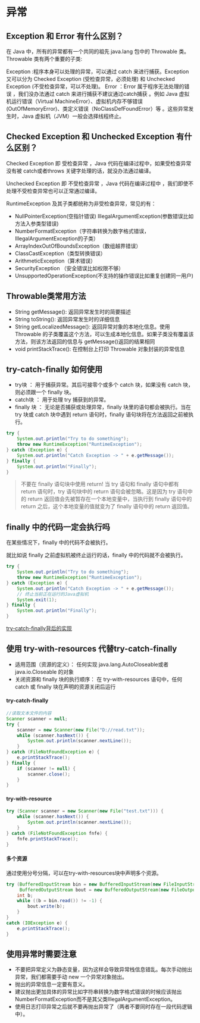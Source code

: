 # 异常

## Exception 和 Error 有什么区别？

在 Java 中，所有的异常都有一个共同的祖先 java.lang 包中的 Throwable 类。Throwable 类有两个重要的子类:

Exception :程序本身可以处理的异常，可以通过 catch 来进行捕获。Exception 又可以分为 Checked Exception (受检查异常，必须处理) 和 Unchecked Exception (不受检查异常，可以不处理)。
Error ：Error 属于程序无法处理的错误 ，我们没办法通过 catch 来进行捕获不建议通过catch捕获 。例如 Java 虚拟机运行错误（Virtual MachineError）、虚拟机内存不够错误(OutOfMemoryError)、类定义错误（NoClassDefFoundError）等 。这些异常发生时，Java 虚拟机（JVM）一般会选择线程终止。

## Checked Exception 和 Unchecked Exception 有什么区别？

Checked Exception 即 受检查异常 ，Java 代码在编译过程中，如果受检查异常没有被 catch或者throws 关键字处理的话，就没办法通过编译。

Unchecked Exception 即 不受检查异常 ，Java 代码在编译过程中 ，我们即使不处理不受检查异常也可以正常通过编译。

RuntimeException 及其子类都统称为非受检查异常，常见的有：

* NullPointerException(空指针错误)
IllegalArgumentException(参数错误比如方法入参类型错误)
* NumberFormatException（字符串转换为数字格式错误，IllegalArgumentException的子类）
* ArrayIndexOutOfBoundsException（数组越界错误）
* ClassCastException（类型转换错误）
* ArithmeticException（算术错误）
* SecurityException （安全错误比如权限不够）
* UnsupportedOperationException(不支持的操作错误比如重复创建同一用户)

## Throwable类常用方法

* String getMessage(): 返回异常发生时的简要描述
* String toString(): 返回异常发生时的详细信息
* String getLocalizedMessage(): 返回异常对象的本地化信息。使用 Throwable 的子类覆盖这个方法，可以生成本地化信息。如果子类没有覆盖该方法，则该方法返回的信息与 getMessage()返回的结果相同
* void printStackTrace(): 在控制台上打印 Throwable 对象封装的异常信息

## try-catch-finally 如何使用

* try块 ： 用于捕获异常。其后可接零个或多个 catch 块，如果没有 catch 块，则必须跟一个 finally 块。
* catch块 ： 用于处理 try 捕获到的异常。
* finally 块 ： 无论是否捕获或处理异常，finally 块里的语句都会被执行。当在 try 块或 catch 块中遇到 return 语句时，finally 语句块将在方法返回之前被执行。

```java
try {
    System.out.println("Try to do something");
    throw new RuntimeException("RuntimeException");
} catch (Exception e) {
    System.out.println("Catch Exception -> " + e.getMessage());
} finally {
    System.out.println("Finally");
}
```

> 不要在 finally 语句块中使用 return! 当 try 语句和 finally 语句中都有 return 语句时，try 语句块中的 return 语句会被忽略。这是因为 try 语句中的 return 返回值会先被暂存在一个本地变量中，当执行到 finally 语句中的 return 之后，这个本地变量的值就变为了 finally 语句中的 return 返回值。

## finally 中的代码一定会执行吗

在某些情况下，finally 中的代码不会被执行。

就比如说 finally 之前虚拟机被终止运行的话，finally 中的代码就不会被执行。

```java
try {
    System.out.println("Try to do something");
    throw new RuntimeException("RuntimeException");
} catch (Exception e) {
    System.out.println("Catch Exception -> " + e.getMessage());
    // 终止当前正在运行的Java虚拟机
    System.exit(1);
} finally {
    System.out.println("Finally");
}
```

[try-catch-finally背后的实现](https://cloud.tencent.com/developer/article/1811362)

## 使用 try-with-resources 代替try-catch-finally
* 适用范围（资源的定义）： 任何实现 java.lang.AutoCloseable或者 java.io.Closeable 的对象
* 关闭资源和 finally 块的执行顺序： 在 try-with-resources 语句中，任何 catch 或 finally 块在声明的资源关闭后运行
<!-- tabs:start -->

#### **try-catch-finally**
```java
//读取文本文件的内容
Scanner scanner = null;
try {
    scanner = new Scanner(new File("D://read.txt"));
    while (scanner.hasNext()) {
        System.out.println(scanner.nextLine());
    }
} catch (FileNotFoundException e) {
    e.printStackTrace();
} finally {
    if (scanner != null) {
        scanner.close();
    }
}
```
#### **try-with-resource**

```java
try (Scanner scanner = new Scanner(new File("test.txt"))) {
    while (scanner.hasNext()) {
        System.out.println(scanner.nextLine());
    }
} catch (FileNotFoundException fnfe) {
    fnfe.printStackTrace();
}
```
#### **多个资源**
通过使用分号分隔，可以在try-with-resources块中声明多个资源。
```java
try (BufferedInputStream bin = new BufferedInputStream(new FileInputStream(new File("test.txt")));
     BufferedOutputStream bout = new BufferedOutputStream(new FileOutputStream(new File("out.txt")))) {
    int b;
    while ((b = bin.read()) != -1) {
        bout.write(b);
    }
}
catch (IOException e) {
    e.printStackTrace();
}
```


<!-- tabs:end -->

## 使用异常时需要注意
* 不要把异常定义为静态变量，因为这样会导致异常栈信息错乱。每次手动抛出异常，我们都需要手动 new 一个异常对象抛出。
* 抛出的异常信息一定要有意义。
* 建议抛出更加具体的异常比如字符串转换为数字格式错误的时候应该抛出NumberFormatException而不是其父类IllegalArgumentException。
* 使用日志打印异常之后就不要再抛出异常了（两者不要同时存在一段代码逻辑中）。
